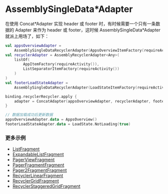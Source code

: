 # AssemblySingleData*Adapter

在使用 Concat\*Adapter 实现 header 或 footer 时，有时候需要一个只有一条数据的 Adapter 来作为 header 或 footer，这时候
AssemblySingleData\*Adapter 就派上用场了，如下：

```kotlin
val appsOverviewAdapter =
    AssemblySingleDataRecyclerAdapter(AppsOverviewItemFactory(requireActivity()))
val recyclerAdapter = AssemblyRecyclerAdapter<Any>(
    listOf(
        AppItemFactory(requireActivity()),
        ListSeparatorItemFactory(requireActivity())
    )
)
val footerLoadStateAdapter =
    AssemblySingleDataRecyclerAdapter(LoadStateItemFactory(requireActivity()))

binding.recyclerRecycler.apply {
    adapter = ConcatAdapter(appsOverviewAdapter, recyclerAdapter, footerLoadStateAdapter)
}

// 数据加载成功后更新数据
appsOverviewAdapter.data = AppsOverview()
footerLoadStateAdapter.data = LoadState.NotLoading(true)
```

### 更多示例

* [ListFragment]
* [ExpandableListFragment]
* [PagerViewFragment]
* [PagerFragmentFragment]
* [Pager2FragmentFragment]
* [RecyclerLinearFragment]
* [RecyclerGridFragment]
* [RecyclerStaggeredGridFragment]

[ListFragment]: ../../sample/src/main/java/com/github/panpf/assemblyadapter/sample/ui/list/ListFragment.kt

[ExpandableListFragment]: ../../sample/src/main/java/com/github/panpf/assemblyadapter/sample/ui/list/ExpandableListFragment.kt

[PagerViewFragment]: ../../sample/src/main/java/com/github/panpf/assemblyadapter/sample/ui/pager/PagerViewFragment.kt

[PagerFragmentFragment]: ../../sample/src/main/java/com/github/panpf/assemblyadapter/sample/ui/pager/PagerFragmentFragment.kt

[Pager2FragmentFragment]: ../../sample/src/main/java/com/github/panpf/assemblyadapter/sample/ui/pager2/Pager2FragmentFragment.kt

[RecyclerLinearFragment]: ../../sample/src/main/java/com/github/panpf/assemblyadapter/sample/ui/recycler/RecyclerLinearFragment.kt

[RecyclerGridFragment]: ../../sample/src/main/java/com/github/panpf/assemblyadapter/sample/ui/recycler/RecyclerGridFragment.kt

[RecyclerStaggeredGridFragment]: ../../sample/src/main/java/com/github/panpf/assemblyadapter/sample/ui/recycler/RecyclerStaggeredGridFragment.kt